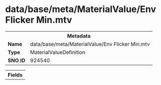 <h1>data/base/meta/MaterialValue/Env Flicker Min.mtv</h1><table><tr><th colspan="100%">Metadata</th></tr><tr><td><b>Name</b></td><td>data/base/meta/MaterialValue/Env Flicker Min.mtv</td></tr><tr><td><b>Type</b></td><td>MaterialValueDefinition</td></tr><tr><td><b>SNO ID</b></td><td>924540</td></tr></table>

<table><tr><th colspan="100%">Fields</th></tr></table>

